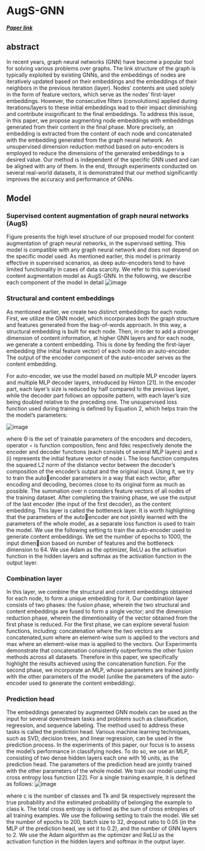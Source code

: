 # AugS-GNN
***[Paper link](https://arxiv.org/abs/2311.12741)***


## abstract



In recent years, graph neural networks (GNN) have become a popular tool for solving various problems over
graphs. The link structure of the graph is typically exploited by existing GNNs, and the embeddings of nodes
are iteratively updated based on their embeddings and the embeddings of their neighbors in the previous
iteration (layer). Nodes’ contents are used solely in the form of feature vectors, which serve as the nodes’
first-layer embeddings. However, the consecutive filters (convolutions) applied during iterations/layers to
these initial embeddings lead to their impact diminishing and contribute insignificant to the final embeddings.
To address this issue, in this paper, we propose augmenting node embeddings with embeddings generated
from their content in the final phase. More precisely, an embedding is extracted from the content of each node
and concatenated with the embedding generated from the graph neural network. An unsupervised dimension
reduction method based on auto-encoders is employed to reduce the dimensions of the generated embeddings
to a desired value. Our method is independent of the specific GNN used and can be aligned with any of them.
In the end, through experiments conducted on several real-world datasets, it is demonstrated that our method
significantly improves the accuracy and performance of GNNs.


## Model
### Supervised content augmentation of graph neural networks (AugS)
Figure presents the high level structure of our proposed model for content augmentation of graph neural networks, in the supervised setting. This
model is compatible with any graph neural network and does not depend
on the specific model used. As mentioned earlier, this model is primarily
effective in supervised scenarios, as deep auto-encoders tend to have limited
functionality in cases of data scarcity. We refer to this supervised content
augmentation model as AugS-GNN. In the following, we describe each component of the model in detail
![image](https://github.com/amkkashani/AugS-GNN/assets/32614364/a3f2cc79-85dc-4cec-9ddf-0273f05e49af)

### Structural and content embeddings
As mentioned earlier, we create two distinct embeddings for each node. First,
we utilize the GNN model, which incorporates both the graph structure and
features generated from the bag-of-words approach. In this way, a structural
embedding is built for each node. Then, in order to add a stronger dimension
of content information, at higher GNN layers and for each node, we generate
a content embedding. This is done by feeding the first-layer embedding (the
initial feature vector) of each node into an auto-encoder. The output of the
encoder component of the auto-encoder serves as the content embedding.

For auto-encoder, we use the model based on multiple MLP encoder layers
and multiple MLP decoder layers, introduced by Hinton [21]. In the encoder 
part, each layer’s size is reduced by half compared to the previous layer,
while the decoder part follows an opposite pattern, with each layer’s size
being doubled relative to the preceding one. The unsupervised loss function
used during training is defined by Equation 2, which helps train the the
model’s parameters:

![image](https://github.com/amkkashani/AugS-GNN/assets/32614364/2530ca61-6c21-4c7f-9067-210e6d58767c)


where Θ is the set of trainable parameters of the encoders and decoders,
operator ◦ is function composition, fenc and fdec respectively denote the
encoder and decoder functions (each consists of several MLP layers) and x
(i)
represents the initial feature vector of node i. The loss function computes the
squared L2 norm of the distance vector between the decoder’s composition of
the encoder’s output and the original input. Using it, we try to train the autoencoder parameters in a way that each vector, after encoding and decoding,
becomes close to its original form as much as possible. The summation
over n considers feature vectors of all nodes of the training dataset. After
completing the training phase, we use the output of the last encoder (the
input of the first decoder), as the content embedding. This layer is called
the bottleneck layer. It is worth highlighting that the parameters of the autoencoder are not jointly learned with the parameters of the whole model, as
a separate loss function is used to train the model.
We use the following setting to train the auto-encoder used to generate
content embeddings. We set the number of epochs to 1000, the input dimension based on number of features and the bottleneck dimension to 64. We
use Adam as the optimizer, ReLU as the activation function in the hidden
layers and softmax as the activation function in the output layer.

### Combination layer

In this layer, we combine the structural and content embeddings obtained
for each node, to form a unique embedding for it. Our combination layer
consists of two phases: the fusion phase, wherein the two structural and
content embeddings are fused to form a single vector; and the dimension
reduction phase, wherein the dimentionality of the vector obtained from the
first phase is reduced. For the first phase, we can explore several fusion
functions, including: concatenation where the two vectors are concatenated,sum where an element-wise sum is applied to the vectors and max where an
element-wise max is applied to the vectors. Our Experiments demonstrate
that concatenation consistently outperforms the other fusion methods across
all datasets. Therefore in this paper, we specifically highlight the results
achieved using the concatenation function.
For the second phase, we incorporate an MLP, whose parameters are
trained jointly with the other parameters of the model (unlike the parameters
of the auto-encoder used to generate the content embedding).


### Prediction head

The embeddings generated by augmented GNN models can be used as the
input for several downstream tasks and problems such as classification, regression, and sequence labeling. The method used to address these tasks
is called the prediction head. Various machine learning techniques, such as
SVD, decision trees, and linear regression, can be used in the prediction
process. In the experiments of this paper, our focus is to assess the model’s
performance in classifying nodes. To do so, we use an MLP, consisting of two
dense hidden layers each one with 16 units, as the prediction head. The parameters of the prediction head are jointly trained with the other parameters
of the whole model.
We train our model using the cross entropy loss function [22]. For a single
training example, it is defined as follows:
![image](https://github.com/amkkashani/AugS-GNN/assets/32614364/e3a9ac97-dbd5-43aa-a5e6-e630f8a4c83b)

where c is the number of classes and Tk and Sk respectively represent the
true probability and the estimated probability of belonging the example to
class k. The total cross entropy is defined as the sum of cross entropies of
all training examples.
We use the following setting to train the model. We set the number of
epochs to 200, batch size to 32, dropout ratio to 0.05 (in the MLP of the
prediction head, we set it to 0.2), and the number of GNN layers to 2. We use
the Adam algorithm as the optimizer and ReLU as the activation function
in the hidden layers and softmax in the output layer.



